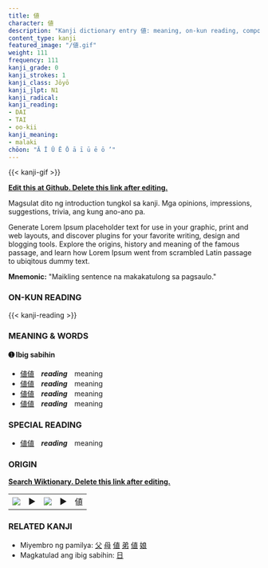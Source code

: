```yaml
---
title: 値
character: 値
description: "Kanji dictionary entry 値: meaning, on-kun reading, compounds, origin, related kanji"
content_type: kanji
featured_image: "/値.gif"
weight: 111
frequency: 111
kanji_grade: 0
kanji_strokes: 1
kanji_class: Jōyō
kanji_jlpt: N1
kanji_radical: 
kanji_reading: 
- DAI
- TAI
- oo-kii
kanji_meaning:
- malaki
chōon: "Ā Ī Ū Ē Ō ā ī ū ē ō ’"
---
```

[//]: # (Don't edit the line below. Kanji animated GIF code is automatically generated.)
{{< kanji-gif >}}

[//]: # (Edit below this line.)

**[Edit this at Github. Delete this link after editing.](https://github.com/tim0g/tim/tree/main/content/kanji/値/index.md)**

Magsulat dito ng introduction tungkol sa kanji. Mga opinions, impressions, suggestions, trivia, ang kung ano-ano pa.

Generate Lorem Ipsum placeholder text for use in your graphic, print and web layouts, and discover plugins for your favorite writing, design and blogging tools. Explore the origins, history and meaning of the famous passage, and learn how Lorem Ipsum went from scrambled Latin passage to ubiqitous dummy text.
 
**Mnemonic:** "Maikling sentence na makakatulong sa pagsaulo."

### ON-KUN READING

[//]: # (Don't edit the line below. ON-KUN READING code is automatically generated.)
{{< kanji-reading >}}

### MEANING & WORDS

#### ➊ **Ibig sabihin**
  - [値](../値)[値](../値)　***reading***　meaning
  - [値](../値)[値](../値)　***reading***　meaning
  - [値](../値)[値](../値)　***reading***　meaning
  - [値](../値)[値](../値)　***reading***　meaning

### SPECIAL READING
  - [値](../値)[値](../値)　***reading***　meaning

### ORIGIN

**[Search Wiktionary. Delete this link after editing.](https://wiktionary.org/wiki/値)**
<table class="kanji-table"><tr><td>
<img src="60px-値-bronze.svg.png">
</td><td>▶</td><td>
<img src="60px-値-oracle.svg.png">
</td><td>▶</td>
<td class="kanji-origin">値</td>
</tr></table>

### RELATED KANJI
- Miyembro ng pamilya: [父](../父) [母](../母) [値](../値) [弟](../弟) [値](../値) [娘](../娘)
- Magkatulad ang ibig sabihin: [日](../日)
